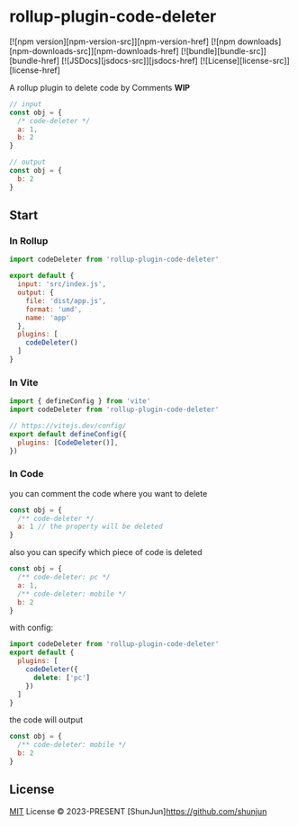 # rollup-plugin-code-deleter

[![npm version][npm-version-src]][npm-version-href]
[![npm downloads][npm-downloads-src]][npm-downloads-href]
[![bundle][bundle-src]][bundle-href]
[![JSDocs][jsdocs-src]][jsdocs-href]
[![License][license-src]][license-href]

A rollup plugin to delete code by Comments **WIP**

```js
// input
const obj = {
  /* code-deleter */
  a: 1,
  b: 2
}

// output
const obj = {
  b: 2
}
```

## Start
### In Rollup
```js
import codeDeleter from 'rollup-plugin-code-deleter'

export default {
  input: 'src/index.js',
  output: {
    file: 'dist/app.js',
    format: 'umd',
    name: 'app'
  },
  plugins: [
    codeDeleter()
  ]
}
```

### In Vite
```js
import { defineConfig } from 'vite'
import codeDeleter from 'rollup-plugin-code-deleter'

// https://vitejs.dev/config/
export default defineConfig({
  plugins: [CodeDeleter()],
})
```

### In Code
you can comment the code where you want to delete
```js
const obj = {
  /** code-deleter */
  a: 1 // the property will be deleted
}
```

also you can specify which piece of code is deleted
```js
const obj = {
  /** code-deleter: pc */
  a: 1,
  /** code-deleter: mobile */
  b: 2
}
```

with config:
```js
import codeDeleter from 'rollup-plugin-code-deleter'
export default {
  plugins: [
    codeDeleter({
      delete: ['pc']
    })
  ]
}
```

the code will output
```js
const obj = {
  /** code-deleter: mobile */
  b: 2
}
```

## License

[MIT](./LICENSE) License © 2023-PRESENT [ShunJun]<https://github.com/shunjun>
